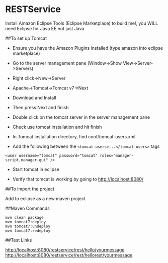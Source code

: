 # RESTService

Install Amazon Eclipse Tools (Eclipse Marketplace) to build me!, you WILL need Eclipse for Java EE not just Java

##To set up Tomcat

* Ensure you have the Amazon Plugins installed (type amazon into eclipse marketplace)

* Go to the server management pane (Window->Show View->Server->Servers)

* Right click->New->Server

* Apache->Tomcat->Tomcat v7->Next

* Download and Install

* Then press Next and finish

* Double click on the tomcat server in the server management pane

* Check use tomcat installation and hit finish

* In Tomcat installation directory, find conf/tomcat-users.xml

* Add the following between the `<tomcat-users>...</tomcat-users>` tags

`<user username="tomcat" password="tomcat" roles="manager-script,manager-gui" />`
    
* Start tomcat in eclipse

* Verify that tomcat is working by going to [http://localhost:8080/](http://localhost:8080/)

##To import the project

Add to eclipse as a new maven project

##Maven Commands

    mvn clean package
    mvn tomcat7:deploy
    mvn tomcat7:undeploy 
    mvn tomcat7:redeploy

##Test Links

[http://localhost:8080/restservice/rest/hello/yourmessage](http://localhost:8080/restservice/rest/hello/yourmessage)
[http://localhost:8080/restservice/rest/hellorest/yourmessage](http://localhost:8080/restservice/rest/hellorest/yourmessage)
